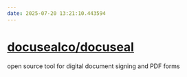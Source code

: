 ```yaml
---
date: 2025-07-20 13:21:10.443594
---
```


# [docusealco/docuseal](https://github.com/docusealco/docuseal)

open source tool for digital document signing and PDF forms